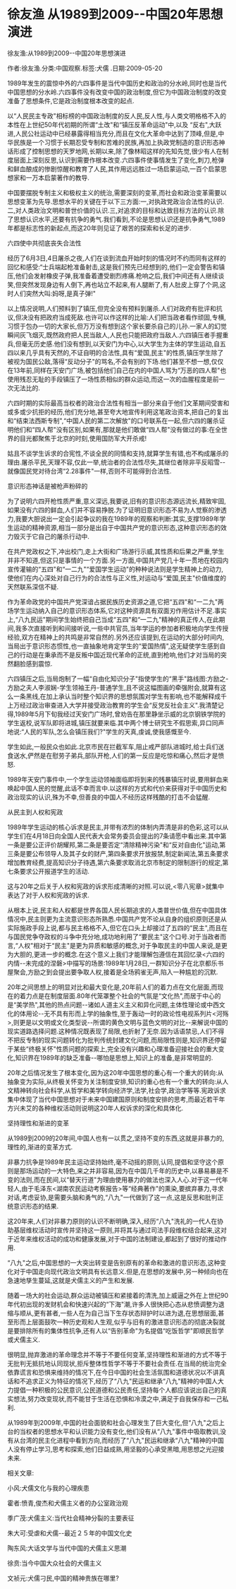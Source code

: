# 徐友渔  从1989到2009--中国20年思想演进    
    
徐友渔:从1989到2009--中国20年思想演进    
作者:徐友渔.分类:中国观察.标签:犬儒 .日期:2009-05-20    
1989年发生的震惊中外的六四事件是当代中国历史和政治的分水岭,同时也是当代中国思想的分水岭.六四事件没有改变中国的政治制度,但它为中国政治制度的改变准备了思想条件,它是政治制度根本改变的起点.    
以“人民民主专政"相标榜的中国政治制度的反人民,反人性,与人类文明格格不入的本性在上世纪50年代初期的所谓“土改"和“镇压反革命运动"中,以及 “反右",大跃进,人民公社运动中已经暴露得相当充分,而且在文化大革命中达到了顶峰,但是,中华民族是一个习惯于长期忍受专制和苦难的民族,再加上执政党制造的意识形态神话形成了控制思想的天罗地网,长期以来,除了像林昭这样的先知先觉,很少有人在制度层面上深刻反思,认识到需要作根本改变.六四事件使事情发生了变化,刺刀,枪弹和鲜血酿成的惨剧惊醒和教育了人民,其作用远远胜过一场启蒙运动,一百个启蒙思想家和一万本启蒙著作的教导.    
中国要摆脱专制主义和极权主义的统治,需要深刻的变革,而社会和政治变革需要以思想变革为先导.思想水平的关键在于以下三方面:一,对执政党政治合法性的认识.二,对人类政治文明和普世价值的认识.三,对追求的目标和达致目标方法的认识.除了思想认识水平,还要有抗争的勇气.我们看到,不论是思想认识还是抗争勇气,1989年都是标志性的新起点,而这20年则见证了艰苦的探索和长足的进步.    
六四使中共彻底丧失合法性    
经历了6月3日,4日屠杀之夜,人们在谈到流血开始时刻的情况时不约而同有这样的回忆和感受:“士兵端起枪准备射击,这是我们预先已经想到的,他们一定会警告和镇压,他们会发射橡皮子弹,我准备着遭受剧烈疼痛.枪响之后,我们中间还有人继续谈笑,但突然发现身边有人倒下,再也站立不起来,有人腿断了,有人肚皮上穿了个洞,这时人们突然大叫:妈呀,是真子弹!"    
以上情况说明,人们预料到了镇压,但完全没有预料到屠杀.人们对政府有批评和抗议,但决没有把政府当成死敌.也许可以作这样的比喻:人们把当政者看作顽固,专横,习惯于包办一切的大家长,但万万没有想到这个家长要杀自己的儿孙.一家人的幻觉瞬间灰飞烟灭,既然政府把人民当敌人,人民也只能把政府当敌人.六四镇压者手握重兵,但毫无历史感.他们没有想到,以天安门为中心,以大学生为主体的学生运动,自五四以来几乎具有天然的,不证自明的合法性,具有“爱国,民主"的性质,镇压学生除了被视为国民公敌,落得“反动分子"的骂名,不会有别的下场.他们甚至不想一想,仅仅在13年前,同样在天安门广场,被包括他们自己在内的中国人骂为“万恶的四人帮"也使用残忍无耻的手段镇压了一场性质相似的群众运动,而这一次的血腥程度是前一次无法比的.    
六四时期的实际最高当权者的政治合法性有相当一部分来自于他们文革期间受害和或多或少抗拒的经历,他们充分地,甚至夸大地宣传利用这笔政治资本,把自己的复出和“结束法西斯专制",“中国人民的第二次解放"的口号联系在一起,但六四的屠杀证明他们和“四人帮"没有区别,如果有,那就是他们敢做“四人帮"没有做过的事:在全世界的目光都聚焦于北京的时刻,使用国防军大开杀戒!    
姑且不谈学生诉求的合宪性,不谈全民的同情和支持,就算学生有错,也不构成屠杀的理由.屠杀平民,天理不容,仅此一举,统治者的合法性尽失,其继位者除非平反昭雪--就像国民党对待台湾“2.28事件"一样,否则不可能得到合法性.    
意识形态神话是被枪声粉碎的    
为了说明六四开枪性质严重,意义深远,我要说,旧有的意识形态源远流长,精致牢固,如果没有六四的鲜血,人们并不容易挣脱.为了证明旧意识形态不易为人觉察的渗透力,我要大胆说出一定会引起争议的我在1989年的观察和判断:其实,支撑1989年学生运动的精神资源,相当一部分是出自于中国共产党的意识形态,这种意识形态的效力毁灭于它自己的屠杀行动中.    
在共产党政权之下,冲出校门,走上大街和广场游行示威,其性质和后果之严重,学生并非不知道,但这只是事情的一个方面.另一方面,中国共产党几十年一贯地在校园内宣传灌输的“五四"和“一二九"“爱国学生运动"的种种说法则是学生精神上的动力,使他们在内心深处对自己行为的合法性与正义性,对运动与“爱国,民主"价值维度的天然联系深信不疑.    
作为革命政党的中国共产党深谙占据民族历史资源之道,它把“五四"和“一二九"两场学生运动纳入自己的意识形态体系,它对这种资源具有双面刃作用估计不足.事实上,“八九民运"期间学生始终把自己当成“五四"和“一二九"精神的真正传人,在此期间,我多次直接听到和间接听说,一些中共官员,当年学运的参加者积极地向学生传授经验,双方在精神上的共鸣是非常自然的.另外还应该提到,在运动的大部分时间内,当局出于意识形态惯性,也一直抽象地肯定学生的“爱国热情",这无疑使学生感到自己的行动是在秉承而不是反叛中国近现代革命的正统,直到枪响,他们才对当局的突然翻脸感到震惊.    
六四镇压之后,当局炮制了一幅“自由化知识分子"指使学生的“黑手"路线图:方励之-方励之夫人李淑娴-学生领袖王丹-普通学生,且不说这幅图画的牵强附会,就算有这么一条黑线,在加上承认当时整个知识界的思想氛围对学生有影响,也不能解释成千上万经过政治审查进入大学并接受政治教育的学生会“反党反社会主义".我清楚记得,1989年5月下旬我经过天安门广场时,曾劝告在那里静坐示威的北京钢铁学院的学生返校,说军队即将进城,镇压就要来临.其中两个博士研究生不假思索,异口同声地说:“人民的军队,怎么会镇压我们?"学生的天真,虔诚,使我感慨至今.    
学生如此,一般民众也如此.北京市民在拦截军车,阻止戒严部队进城时,给士兵们送食送水,俨然是在慰劳子弟兵,部队开枪,人们的第一反应是吃惊和痛心,然后才是愤怒.    
1989年天安门事件中,一个学生运动领袖面临即将到来的残暴镇压时说,要用鲜血来唤起中国人民的觉醒,此话不幸而言中.以这样的方式和代价来获得对于中国历史和政治现实的认识,殊为不幸,但善良的中国人不经历这样残酷的打击不会猛醒.    
从民主到人权和宪政    
1989年学生运动的核心诉求是民主,并带有浓烈的体制内弄清是非的色彩,这可以从学生们在4月18日向全国人民代表大会常务委员会提出的7条请愿中看出来.其中第一条是要公正评价胡耀邦,第二条是要否定“清除精神污染"和“反对自由化"运动,第三条是要公布领导人及其子女的财产,第四条要求开放报禁,制定新闻法,第五条要求增加教育经费,提高知识分子待遇,第六条要求取消北京市制定的限制游行的规定,第七条要求公开报道学生的活动.    
这与20年之后关于人权和宪政的诉求形成清晰的对照.可以说,<零八宪章>就集中表达了对于人权和宪政的诉求.    
从根本上说,民主和人权都是世界各国人民长期追求的人类普世价值,但在中国具体情况中,民主则更为主流意识形态所熟悉.中国共产党不论从自身的组织原则还是从实际施政手段上说,都与民主格格不入,但它在口头上却接过了五四的“民主",而且在与国民党争夺政权的斗争中充分地,成功地利用了“要民主"这个口号.对于当政者而言,“人权"相对于“民主"是更为异质和敏感的概念,对于争取民主的中国人来说,是更为大胆的,更进一步的概念.在这个意义上我们才能理解包遵信在其回忆录<六四的内情--未完成的涅磐>中描写的场景:1989年1月28日,一群知识分子在北京都乐书屋聚会,方励之到会提出要争取人权,接着是全场鸦雀无声,陷入一种尴尬的沉默.    
20年之间思想上的明显对比和最大变化是,20年前人们的着力点在文化层面,而现在的着力点是在制度层面.80年代笼罩整个社会的气氛是“文化热",而居于中心的是“美学热",其他的热点问题--诸如人道主义主义和异化问题,主体性理论或中西文化的体用论--无不具有形而上学的抽象性,至于轰动一时的政论性电视系列片<河殇>,则更是以文明或文化类型说--所谓的黄色文明与蓝色文明的对比--来解说中国的现实道路选择问题.这种情况既表现了局限,也折射了无奈.因为话语禁忌,人们不得不把反专制的现实问题转化为批判传统封建文化问题,而局限性则是,知识界还停留于某些“终极关怀"性质问题的探索上,完全没有兴趣和心理准备迎接社会的重大变化,知识界在1989年的缺乏准备--哪怕是思想上,知识上的准备,是非常明显的.    
20年之后情况发生了根本变化,因为这20年中国思想的重心有一个重大的转向:从抽象变为实际,从终极关怀变为关注制度安排,知识的重心也有一个重大的转向:从人文精神转向社会科学,从哲学和美学转向经济学,法学,社会学,政治学等等.宪政诉求集中体现了当代中国思想对于未来中国建国原则和制度安排的思考,而最近若干年方兴未艾的各种维权活动则说明这20年人权诉求的深化和具体化.    
坚持理性和渐进的变革    
从1989到2009的20年间,中国人也有一以贯之,坚持不变的东西,这就是非暴力的,理性的,渐进的变革方式.    
非暴力抗争是1989年民主运动坚持始终,毫不动摇的原则,认同,提倡和坚守这个原则是那场运动的一大特色,来之并非容易,因为在中国几千年的历史中,以暴易暴是不变的法则,而在民间,以“替天行道"为理由使用暴力的做法也深入人心.对于这一代年轻人,由于毛泽东<湖南农民运动考察报告>等“经典著作"的熏染,要摈弃暴力,寻求对话,考虑妥协,是需要头脑和勇气的,“八九"一代做到了这一点,这是反思和批判正统意识形态的结果.    
这20年来,人们对非暴力原则的认识不断明确,深入,经历“八九"洗礼的一代人在协助基层维权活动时宣传并坚持这一原则,并将其与通过司法手段维权结合起来,这对于近年来维权活动的成功和健康发展,对于中国的法制建设,都起到了很好的推动作用.    
“八九"之后,中国思想的一大突出转变是告别原有的革命和激进的意识形态,这种变化对于中国走向现代政治文明具有长远意义.但是,在思想的发展中,另一种倾向也在急速地孳生蔓延,这就是犬儒主义的产生和发展.    
随着一场大的社会运动,群众运动被镇压和紧接着的清洗,加上威逼之外在上世纪90年代初出现的发财机会和快速兴起的“下海"潮,许多人很快把心态从悲愤调整为退缩与顺从,更有甚者,一些人在为自己当下生存状态辩护时以进为退,在思想层面,甚至形而上层面鼓吹一种历史观和人生观,似乎与旧有的激进意识形态的彻底决裂就是要排除所有的集体性抗争,还有人以“告别革命"为名提倡“吃饭哲学"即顺民哲学或犬儒主义.    
很明显,抛弃激进的革命理念并不等于不要任何变革,坚持理性和渐进的方式不等于无批判无抵抗地认同现状,拒斥整体性哲学不等于不要社会责任.在当局的统治完全依靠谎言和恐惧来维持的情况下,在今日中国的社会生活氛围和道德状况以不讲真话和不追求正义为特征的情况下,经历了“八九"民运和继承“八九"精神的中国人大力提倡一种积极的公民意识,公民道德和公民责任,坚持每个人都应该说出自己的真实想法,努力改变现状,而不能甘于生活在恐惧和冷漠之中,满足于自我保存和一己私利.    
从1989年到2009年,中国的社会面貌和社会心理发生了巨大变化,但“八九"之后上台的当权者的思想水平和认识能力没有变化,他们没有从“八九"事件中吸取教训,没有从台湾的民主化进程中看到方向,而经历了“八九"民运和继承“八九"精神的中国人没有停止学习,思考和探索,他们日益成熟,用坚毅的心承受黑暗,用思想之光迎接未来.    
    
相关文章:    
小风:犬儒文化与我的心理疾患    
霍者:愤青,俊杰和犬儒主义者的办公室政治观    
季广茂:犬儒主义:当代社会精神分裂的主要表征    
朱大可:受虐和犬儒--最近２５年的中国文化史    
陶东风:大话文学与当代中国的犬儒主义思潮    
徐贲:当今中国大众社会的犬儒主义    
文祯元:犬儒刁民,中国的精神贵族在哪里?